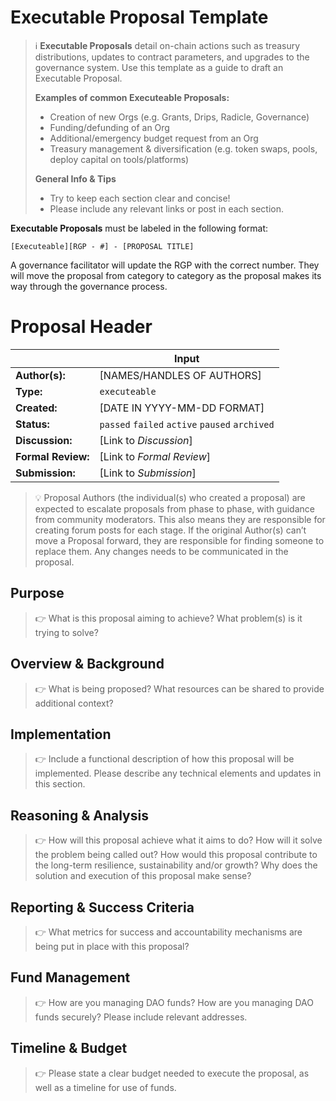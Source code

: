 # Executable Proposal Template

> ℹ️ **Executable Proposals** detail on-chain actions such as treasury distributions, updates to contract parameters, and upgrades to the governance system. Use this template as a guide to draft an Executable Proposal.
>
> **Examples of common Executeable Proposals:**
> - Creation of new Orgs (e.g. Grants, Drips, Radicle, Governance)
> - Funding/defunding of an Org
> - Additional/emergency budget request from an Org
> - Treasury management & diversification (e.g. token swaps, pools, deploy capital on tools/platforms)
> 
> **General Info & Tips**
> - Try to keep each section clear and concise!
> - Please include any relevant links or post in each section.

**Executable Proposals** must be labeled in the following format:

`[Executeable][RGP - #] - [PROPOSAL TITLE]`

A governance facilitator will update the RGP with the correct number. They will move the proposal from category to category as the proposal makes its way through the governance process.


# Proposal Header

|  | Input
| --- | --- |
| **Author(s):** | [NAMES/HANDLES OF AUTHORS] |
| **Type:** | `executeable` |
| **Created:** | [DATE IN YYYY-MM-DD FORMAT] |
| **Status:** | `passed` `failed` `active` `paused` `archived` |
| **Discussion:** | [Link to *Discussion*] |
| **Formal Review:** | [Link to *Formal Review*] |
| **Submission:** | [Link to *Submission*]  |


> 💡 Proposal Authors (the individual(s) who created a proposal) are expected to escalate proposals from phase to phase, with guidance from community moderators. This also means they are responsible for creating forum posts for each stage. If the original Author(s) can’t move a Proposal forward, they are responsible for finding someone to replace them. Any changes needs to be communicated in the proposal.


## Purpose

> 👉 What is this proposal aiming to achieve? What problem(s) is it trying to solve? 


## Overview & Background

> 👉 What is being proposed? What resources can be shared to provide additional context?


## Implementation

> 👉 Include a functional description of how this proposal will be implemented. Please describe any technical elements and updates in this section.


## Reasoning & Analysis

> 👉 How will this proposal achieve what it aims to do? How will it solve the problem being called out? How would this proposal contribute to the long-term resilience, sustainability and/or growth? Why does the solution and execution of this proposal make sense?


## Reporting & Success Criteria

> 👉 What metrics for success and accountability mechanisms are being put in place with this proposal?

## Fund Management

> 👉 How are you managing DAO funds? How are you managing DAO funds securely? Please include relevant addresses. 

## Timeline & Budget

> 👉 Please state a clear budget needed to execute the proposal, as well as a timeline for use of funds. 
